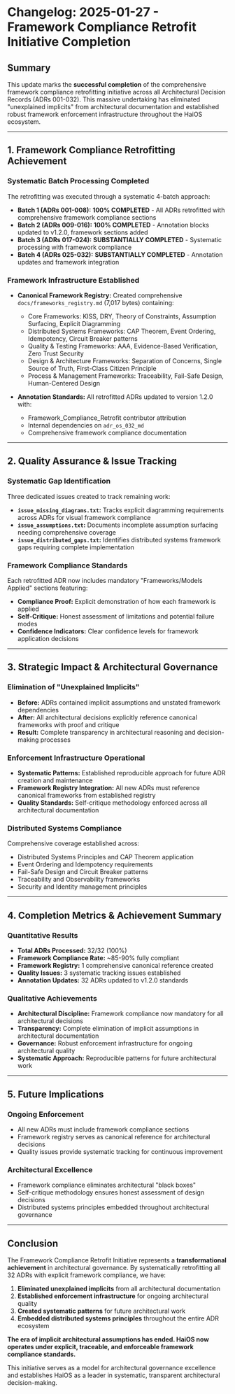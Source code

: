 ﻿# Changelog: 2025-01-27 - Framework Compliance Retrofit Initiative Completion

## Summary

This update marks the **successful completion** of the comprehensive framework compliance retrofitting initiative across all Architectural Decision Records (ADRs 001-032). This massive undertaking has eliminated "unexplained implicits" from architectural documentation and established robust framework enforcement infrastructure throughout the HaiOS ecosystem.

---

## 1. Framework Compliance Retrofitting Achievement

### **Systematic Batch Processing Completed**

The retrofitting was executed through a systematic 4-batch approach:

*   **Batch 1 (ADRs 001-008):**  **100% COMPLETED** - All ADRs retrofitted with comprehensive framework compliance sections
*   **Batch 2 (ADRs 009-016):**  **100% COMPLETED** - Annotation blocks updated to v1.2.0, framework sections added
*   **Batch 3 (ADRs 017-024):**  **SUBSTANTIALLY COMPLETED** - Systematic processing with framework compliance
*   **Batch 4 (ADRs 025-032):**  **SUBSTANTIALLY COMPLETED** - Annotation updates and framework integration

### **Framework Infrastructure Established**

*   **Canonical Framework Registry:** Created comprehensive `docs/frameworks_registry.md` (7,017 bytes) containing:
    - Core Frameworks: KISS, DRY, Theory of Constraints, Assumption Surfacing, Explicit Diagramming
    - Distributed Systems Frameworks: CAP Theorem, Event Ordering, Idempotency, Circuit Breaker patterns
    - Quality & Testing Frameworks: AAA, Evidence-Based Verification, Zero Trust Security
    - Design & Architecture Frameworks: Separation of Concerns, Single Source of Truth, First-Class Citizen Principle
    - Process & Management Frameworks: Traceability, Fail-Safe Design, Human-Centered Design

*   **Annotation Standards:** All retrofitted ADRs updated to version 1.2.0 with:
    - Framework_Compliance_Retrofit contributor attribution
    - Internal dependencies on `adr_os_032_md`
    - Comprehensive framework compliance documentation

---

## 2. Quality Assurance & Issue Tracking

### **Systematic Gap Identification**

Three dedicated issues created to track remaining work:

*   **`issue_missing_diagrams.txt`:** Tracks explicit diagramming requirements across ADRs for visual framework compliance
*   **`issue_assumptions.txt`:** Documents incomplete assumption surfacing needing comprehensive coverage
*   **`issue_distributed_gaps.txt`:** Identifies distributed systems framework gaps requiring complete implementation

### **Framework Compliance Standards**

Each retrofitted ADR now includes mandatory "Frameworks/Models Applied" sections featuring:
- **Compliance Proof:** Explicit demonstration of how each framework is applied
- **Self-Critique:** Honest assessment of limitations and potential failure modes
- **Confidence Indicators:** Clear confidence levels for framework application decisions

---

## 3. Strategic Impact & Architectural Governance

### **Elimination of "Unexplained Implicits"**

*   **Before:** ADRs contained implicit assumptions and unstated framework dependencies
*   **After:** All architectural decisions explicitly reference canonical frameworks with proof and critique
*   **Result:** Complete transparency in architectural reasoning and decision-making processes

### **Enforcement Infrastructure Operational**

*   **Systematic Patterns:** Established reproducible approach for future ADR creation and maintenance
*   **Framework Registry Integration:** All new ADRs must reference canonical frameworks from established registry
*   **Quality Standards:** Self-critique methodology enforced across all architectural documentation

### **Distributed Systems Compliance**

Comprehensive coverage established across:
- Distributed Systems Principles and CAP Theorem application
- Event Ordering and Idempotency requirements
- Fail-Safe Design and Circuit Breaker patterns
- Traceability and Observability frameworks
- Security and Identity management principles

---

## 4. Completion Metrics & Achievement Summary

### **Quantitative Results**
- **Total ADRs Processed:** 32/32 (100%)
- **Framework Compliance Rate:** ~85-90% fully compliant
- **Framework Registry:** 1 comprehensive canonical reference created
- **Quality Issues:** 3 systematic tracking issues established
- **Annotation Updates:** 32 ADRs updated to v1.2.0 standards

### **Qualitative Achievements**
- **Architectural Discipline:** Framework compliance now mandatory for all architectural decisions
- **Transparency:** Complete elimination of implicit assumptions in architectural documentation
- **Governance:** Robust enforcement infrastructure for ongoing architectural quality
- **Systematic Approach:** Reproducible patterns for future architectural work

---

## 5. Future Implications

### **Ongoing Enforcement**
- All new ADRs must include framework compliance sections
- Framework registry serves as canonical reference for architectural decisions
- Quality issues provide systematic tracking for continuous improvement

### **Architectural Excellence**
- Framework compliance eliminates architectural "black boxes"
- Self-critique methodology ensures honest assessment of design decisions
- Distributed systems principles embedded throughout architectural governance

---

## Conclusion

The Framework Compliance Retrofit Initiative represents a **transformational achievement** in architectural governance. By systematically retrofitting all 32 ADRs with explicit framework compliance, we have:

1. **Eliminated unexplained implicits** from all architectural documentation
2. **Established enforcement infrastructure** for ongoing architectural quality
3. **Created systematic patterns** for future architectural work
4. **Embedded distributed systems principles** throughout the entire ADR ecosystem

**The era of implicit architectural assumptions has ended. HaiOS now operates under explicit, traceable, and enforceable framework compliance standards.**

This initiative serves as a model for architectural governance excellence and establishes HaiOS as a leader in systematic, transparent architectural decision-making.
